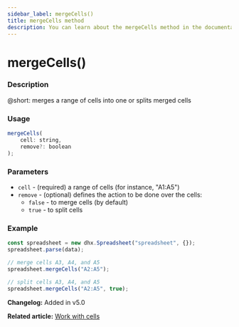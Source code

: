 ```yaml
---
sidebar_label: mergeCells()
title: mergeCells method
description: You can learn about the mergeCells method in the documentation of the DHTMLX JavaScript Spreadsheet library. Browse developer guides and API reference, try out code examples and live demos, and download a free 30-day evaluation version of DHTMLX Spreadsheet.
---
```


# mergeCells()

### Description

@short: merges a range of cells into one or splits merged cells

### Usage

~~~js
mergeCells( 
    cell: string,
    remove?: boolean
);
~~~

### Parameters

- `cell` - (required) a range of cells (for instance, "A1:A5")
- `remove` - (optional) defines the action to be done over the cells:
    - `false` - to merge cells (by default)
    - `true` - to split cells

### Example

~~~jsx {5,8}
const spreadsheet = new dhx.Spreadsheet("spreadsheet", {});
spreadsheet.parse(data);

// merge cells A3, A4, and A5
spreadsheet.mergeCells("A2:A5");

// split cells A3, A4, and A5
spreadsheet.mergeCells("A2:A5", true);
~~~

**Changelog:** Added in v5.0

**Related article:** [Work with cells](working_with_cells.md#merging-cells)